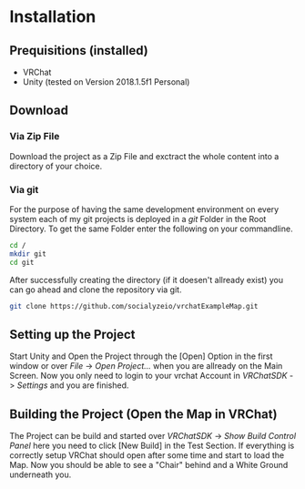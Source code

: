 # Installation

## Prequisitions (installed)

* VRChat
* Unity (tested on Version 2018.1.5f1 Personal)

## Download

### Via Zip File

Download the project as a Zip File and exctract the whole content into a directory of your choice.

### Via git

For the purpose of having the same development environment on every system each of my git projects is deployed in a *git* Folder in the Root Directory.
To get the same Folder enter the following on your commandline. 

```bash
cd /
mkdir git
cd git
```

After successfully creating the directory (if it doesen't allready exist) you can go ahead and clone the repository via git.

```bash
git clone https://github.com/socialyzeio/vrchatExampleMap.git
```

## Setting up the Project

Start Unity and Open the Project through the [Open] Option in the first window or over *File* -> *Open Project...* when you are allready on the Main Screen.
Now you only need to login to your vrchat Account in *VRChatSDK* -> *Settings* and you are finished.

## Building the Project (Open the Map in VRChat)

The Project can be build and started over *VRChatSDK* -> *Show Build Control Panel* here you need to click [New Build] in the Test Section.
If everything is correctly setup VRChat should open after some time and start to load the Map. 
Now you should be able to see a "Chair" behind and a White Ground underneath you. 